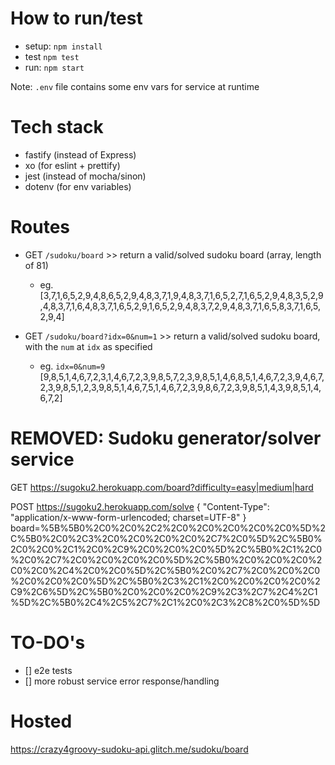 # How to run/test

- setup: `npm install`
- test `npm test`
- run: `npm start`

Note: `.env` file contains some env vars for service at runtime

# Tech stack

- fastify (instead of Express)
- xo (for eslint + prettify)
- jest (instead of mocha/sinon)
- dotenv (for env variables)

# Routes

- GET `/sudoku/board` >> return a valid/solved sudoku board (array, length of 81)
  - eg. [3,7,1,6,5,2,9,4,8,6,5,2,9,4,8,3,7,1,9,4,8,3,7,1,6,5,2,7,1,6,5,2,9,4,8,3,5,2,9,4,8,3,7,1,6,4,8,3,7,1,6,5,2,9,1,6,5,2,9,4,8,3,7,2,9,4,8,3,7,1,6,5,8,3,7,1,6,5,2,9,4]

- GET `/sudoku/board?idx=0&num=1` >> return a valid/solved sudoku board, with the `num` at `idx` as specified
  - eg. `idx=0&num=9` [9,8,5,1,4,6,7,2,3,1,4,6,7,2,3,9,8,5,7,2,3,9,8,5,1,4,6,8,5,1,4,6,7,2,3,9,4,6,7,2,3,9,8,5,1,2,3,9,8,5,1,4,6,7,5,1,4,6,7,2,3,9,8,6,7,2,3,9,8,5,1,4,3,9,8,5,1,4,6,7,2]

# REMOVED: Sudoku generator/solver service

GET https://sugoku2.herokuapp.com/board?difficulty=easy|medium|hard

POST https://sugoku2.herokuapp.com/solve
{ "Content-Type": "application/x-www-form-urlencoded; charset=UTF-8" }
board=%5B%5B0%2C0%2C0%2C2%2C0%2C0%2C0%2C0%2C0%5D%2C%5B0%2C0%2C3%2C0%2C0%2C0%2C0%2C7%2C0%5D%2C%5B0%2C0%2C0%2C1%2C0%2C9%2C0%2C0%2C0%5D%2C%5B0%2C1%2C0%2C0%2C7%2C0%2C0%2C0%2C0%5D%2C%5B0%2C0%2C0%2C0%2C0%2C0%2C4%2C0%2C0%5D%2C%5B0%2C0%2C7%2C0%2C0%2C0%2C0%2C0%2C0%5D%2C%5B0%2C3%2C1%2C0%2C0%2C0%2C0%2C9%2C6%5D%2C%5B0%2C0%2C0%2C0%2C9%2C3%2C7%2C4%2C1%5D%2C%5B0%2C4%2C5%2C7%2C1%2C0%2C3%2C8%2C0%5D%5D

# TO-DO's

- [] e2e tests
- [] more robust service error response/handling

# Hosted

https://crazy4groovy-sudoku-api.glitch.me/sudoku/board
